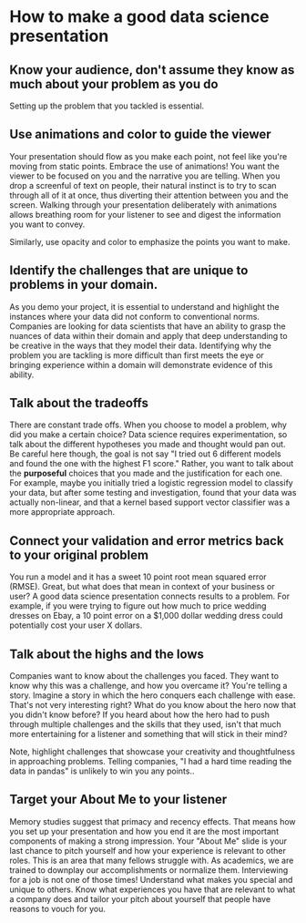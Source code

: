 # How to make a good data science presentation

## Know your audience, don't assume they know as much about your problem as you do

Setting up the problem that you tackled is essential. 

## Use animations and color to guide the viewer

Your presentation should flow as you make each point, not feel like you're moving from static points. Embrace the use of animations! You want the viewer to be focused on you and the narrative you are telling. When you drop a screenful of text on people, their natural instinct is to try to scan through all of it at once, thus diverting their attention between you and the screen. Walking through your presentation deliberately with animations allows breathing room for your listener to see and digest the information you want to convey. 

Similarly, use opacity and color to emphasize the points you want to make. 

## Identify the challenges that are unique to problems in your domain.

As you demo your project, it is essential to understand and highlight the instances where your data did not conform to conventional norms. Companies are looking for data scientists that have an ability to grasp the nuances of data within their domain and apply that deep understanding to be creative in the ways that they model their data. Identifying why the problem you are tackling is more difficult than first meets the eye or bringing experience within a domain will demonstrate evidence of this ability.


## Talk about the tradeoffs

There are constant trade offs. When you choose to model a problem, why did you make a certain choice? Data science requires experimentation, so talk about the different hypotheses you made and thought would pan out. Be careful here though, the goal is not say "I tried out 6 different models and found the one with the highest F1 score." Rather, you want to talk about the **purposeful** choices that you made and the justification for each one. For example, maybe you initially tried a logistic regression model to classify your data, but after some testing and investigation, found that your data was actually non-linear, and that a kernel based support vector classifier was a more appropriate approach. 

## Connect your validation and error metrics back to your original problem

You run a model and it has a sweet 10 point root mean squared error (RMSE). Great, but what does that mean in context of your business or user? A good data science presentation connects results to a problem. For example, if you were trying to figure out how much to price wedding dresses on Ebay, a 10 point error on a $1,000 dollar wedding dress could potentially cost your user X dollars. 

## Talk about the highs and the lows

Companies want to know about the challenges you faced. They want to know why this was a challenge, and how you overcame it? You're telling a story. Imagine a story in which the hero conquers each challenge with ease. That's not very interesting right? What do you know about the hero now that you didn't know before? If you heard about how the hero had to push through multiple challenges and the skills that they used, isn't that much more entertaining for a listener and something that will stick in their mind?

Note, highlight challenges that showcase your creativity and thoughtfulness in approaching problems. Telling companies, "I had a hard time reading the data in pandas" is unlikely to win you any points..

## Target your About Me to your listener

Memory studies suggest that primacy and recency effects. That means how you set up your presentation and how you end it are the most important components of making a strong impression. Your "About Me" slide is your last chance to pitch yourself and how your experience is relevant to other roles. This is an area that many fellows struggle with. As academics, we are trained to downplay our accomplishments or normalize them. Interviewing for a job is not one of those times! Understand what makes you special and unique to others. Know what experiences you have that are relevant to what a company does and tailor your pitch about yourself that people have reasons to vouch for you.

 
<!--stackedit_data:
eyJoaXN0b3J5IjpbMjc2OTkxNjYwXX0=
-->